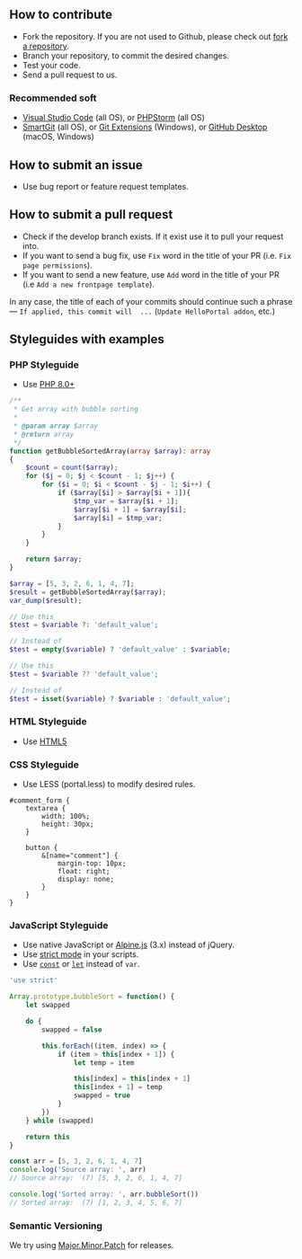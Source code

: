 ## How to contribute
* Fork the repository. If you are not used to Github, please check out [fork a repository](https://help.github.com/fork-a-repo).
* Branch your repository, to commit the desired changes.
* Test your code.
* Send a pull request to us.

### Recommended soft
* [Visual Studio Code](https://code.visualstudio.com) (all OS), or [PHPStorm](https://www.jetbrains.com/phpstorm/) (all OS)
* [SmartGit](https://www.syntevo.com/smartgit/download/) (all OS), or [Git Extensions](https://github.com/gitextensions/gitextensions/releases) (Windows), or [GitHub Desktop](https://desktop.github.com) (macOS, Windows)

## How to submit an issue
* Use bug report or feature request templates.

## How to submit a pull request
* Check if the develop branch exists. If it exist use it to pull your request into.
* If you want to send a bug fix, use `Fix` word in the title of your PR (i.e. `Fix page permissions`).
* If you want to send a new feature, use `Add` word in the title of your PR (i.e `Add a new frontpage template`).

In any case, the title of each of your commits should continue such a phrase — `If applied, this commit will  ...` (`Update HelloPortal addon`, etc.)

## Styleguides with examples

### PHP Styleguide
* Use [PHP 8.0+](https://smknstd.github.io/modern-php-cheatsheet/)

```php
/**
 * Get array with bubble sorting
 *
 * @param array $array
 * @return array
 */
function getBubbleSortedArray(array $array): array
{
    $count = count($array);
    for ($j = 0; $j < $count - 1; $j++) {
        for ($i = 0; $i < $count - $j - 1; $i++) {
            if ($array[$i] > $array[$i + 1]){
                $tmp_var = $array[$i + 1];
                $array[$i + 1] = $array[$i];
                $array[$i] = $tmp_var;
            }
        }
    }

    return $array;
}

$array = [5, 3, 2, 6, 1, 4, 7];
$result = getBubbleSortedArray($array);
var_dump($result);
```
```php
// Use this
$test = $variable ?: 'default_value';

// Instead of
$test = empty($variable) ? 'default_value' : $variable;

// Use this
$test = $variable ?? 'default_value';

// Instead of
$test = isset($variable) ? $variable : 'default_value';
```

### HTML Styleguide
* Use [HTML5](https://www.w3schools.com/html/html5_syntax.asp)

### CSS Styleguide
* Use LESS (portal.less) to modify desired rules.

```less
#comment_form {
    textarea {
        width: 100%;
        height: 30px;
    }

    button {
        &[name="comment"] {
            margin-top: 10px;
            float: right;
            display: none;
        }
    }
}
```

### JavaScript Styleguide
* Use native JavaScript or [Alpine.js](https://github.com/alpinejs/alpine) (3.x) instead of jQuery.
* Use [strict mode](https://developer.mozilla.org/en-US/docs/Web/JavaScript/Reference/Strict_mode) in your scripts.
* Use [`const`](https://developer.mozilla.org/en-US/docs/Web/JavaScript/Reference/Statements/const) or [`let`](https://developer.mozilla.org/en-US/docs/Web/JavaScript/Reference/Statements/let) instead of `var`.

```js
'use strict'

Array.prototype.bubbleSort = function() {
    let swapped

    do {
        swapped = false

        this.forEach((item, index) => {
            if (item > this[index + 1]) {
                let temp = item

                this[index] = this[index + 1]
                this[index + 1] = temp
                swapped = true
            }
        })
    } while (swapped)

    return this
}

const arr = [5, 3, 2, 6, 1, 4, 7]
console.log('Source array: ', arr)
// Source array:  (7) [5, 3, 2, 6, 1, 4, 7]

console.log('Sorted array: ', arr.bubbleSort())
// Sorted array:  (7) [1, 2, 3, 4, 5, 6, 7]
```

### Semantic Versioning
We try using [Major.Minor.Patch](https://medium.com/fiverr-engineering/major-minor-patch-a5298e2e1798) for releases.
